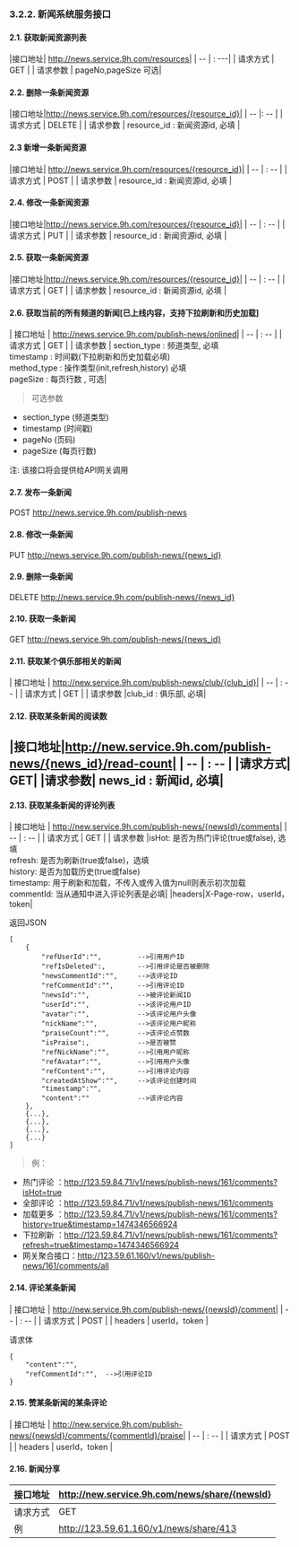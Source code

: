 
### 3.2.2. 新闻系统服务接口

#### 2.1. 获取新闻资源列表

|接口地址| http://news.service.9h.com/resources|
| -- | : ---|
| 请求方式 | GET |
| 请求参数 | pageNo,pageSize 可选|

#### 2.2. 删除一条新闻资源

|接口地址|http://news.service.9h.com/resources/{resource_id}|
| -- |: -- |
| 请求方式 | DELETE |
| 请求参数 | resource_id  : 新闻资源id, 必填 |

#### 2.3 新增一条新闻资源

|接口地址| http://news.service.9h.com/resources/{resource_id}|
| -- | : -- |
| 请求方式 | POST |
| 请求参数 |  resource_id  : 新闻资源id, 必填 |

#### 2.4. 修改一条新闻资源

|接口地址|http://news.service.9h.com/resources/{resource_id}|
| -- | : -- |
| 请求方式 | PUT |
| 请求参数 |  resource_id  : 新闻资源id, 必填 |

#### 2.5. 获取一条新闻资源

|接口地址|http://news.service.9h.com/resources/{resource_id}|
| -- | : -- |
| 请求方式 | GET |
| 请求参数 |  resource_id  : 新闻资源id, 必填 |

#### 2.6. 获取当前的所有频道的新闻[已上线内容，支持下拉刷新和历史加载]

| 接口地址 | http://news.service.9h.com/publish-news/onlined|
| -- | : -- |
| 请求方式 | GET |
| 请求参数 | section_type : 频道类型, 必填<br /> timestamp : 时间戳(下拉刷新和历史加载必填)<br /> method_type : 操作类型(init,refresh,history) 必填<br /> pageSize : 每页行数 , 可选|

> 可选参数
* section_type (频道类型)
* timestamp (时间戳)
* pageNo (页码)
* pageSize (每页行数)

注: 该接口将会提供给API网关调用

#### 2.7. 发布一条新闻

POST http://news.service.9h.com/publish-news

#### 2.8. 修改一条新闻

PUT  http://news.service.9h.com/publish-news/{news_id}

#### 2.9. 删除一条新闻

DELETE http://news.service.9h.com/publish-news/{news_id}

#### 2.10. 获取一条新闻

GET http://news.service.9h.com/publish-news/{news_id}

####  2.11. 获取某个俱乐部相关的新闻

| 接口地址 | http://new.service.9h.com/publish-news/club/{club_id}|
| -- | : -- |
| 请求方式 | GET |
| 请求参数 |club_id : 俱乐部, 必填|

 #### 2.12. 获取某条新闻的阅读数

|接口地址|http://new.service.9h.com/publish-news/{news_id}/read-count|
| -- | : -- |
|请求方式| GET|
|请求参数| news_id : 新闻id, 必填|
--------------------------------------------

#### 2.13. 获取某条新闻的评论列表

| 接口地址 | http://new.service.9h.com/publish-news/{newsId}/comments|
| -- | : -- |
| 请求方式 | GET |
| 请求参数 |isHot: 是否为热门评论(true或false), 选填<br />refresh: 是否为刷新(true或false)，选填<br />history: 是否为加载历史(true或false)<br />timestamp: 用于刷新和加载，不传入或传入值为null则表示初次加载<br /> commentId: 当从通知中进入评论列表是必填|
|headers|X-Page-row，userId，token|

返回JSON
```
[
    {
        "refUserId":"",			-->引用用户ID
        "refIsDeleted":,		-->引用评论是否被删除
        "newsCommentId":"",     -->该评论ID
        "refCommentId":"",		-->引用评论ID
        "newsId":"", 			-->被评论新闻ID
        "userId":"",			-->该评论用户ID
        "avatar":"",			-->该评论用户头像
        "nickName":"",			-->该评论用户昵称			
        "praiseCount":"",		-->该评论点赞数
        "isPraise":,			-->是否被赞
        "refNickName":"",		-->引用用户昵称
        "refAvatar":"",			-->引用用户头像
        "refContent":"",		-->引用评论内容
        "createdAtShow":"",		-->该评论创建时间
        "timestamp":"",
        "content":""			-->该评论内容
    },
    {...},
    {...},
    {...},
    {...}
]
```
> 例：
* 热门评论 ：http://123.59.84.71/v1/news/publish-news/161/comments?isHot=true
* 全部评论 ：http://123.59.84.71/v1/news/publish-news/161/comments
* 加载更多 ：http://123.59.84.71/v1/news/publish-news/161/comments?history=true&timestamp=1474346566924
* 下拉刷新 ：http://123.59.84.71/v1/news/publish-news/161/comments?refresh=true&timestamp=1474346566924
* 网关聚合接口：http://123.59.61.160/v1/news/publish-news/161/comments/all

#### 2.14. 评论某条新闻
| 接口地址 | http://new.service.9h.com/publish-news/{newsId}/comment|
| -- | : -- |
| 请求方式 | POST |
| headers | userId，token |

请求体
```
{
	"content":"",
	"refCommentId":"",	-->引用评论ID
}
```

#### 2.15. 赞某条新闻的某条评论
| 接口地址 | http://new.service.9h.com/publish-news/{newsId}/comments/{commentId}/praise|
| -- | : -- |
| 请求方式 | POST |
| headers | userId，token |

#### 2.16. 新闻分享
| 接口地址 | http://new.service.9h.com/news/share/{newsId}|
| -- | -- |
| 请求方式 | GET |
| 例 | http://123.59.61.160/v1/news/share/413 |